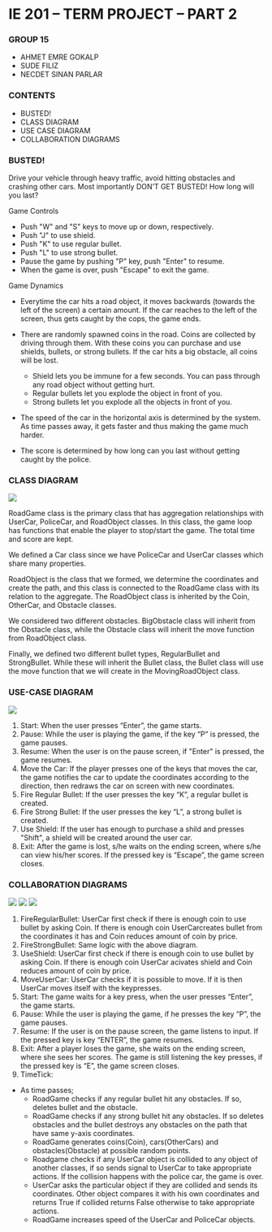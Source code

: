 # IE 201 – TERM PROJECT – PART 2

 ### GROUP 15

 - AHMET EMRE GOKALP
 - SUDE FILIZ
 - NECDET SINAN PARLAR




### CONTENTS
- BUSTED!
- CLASS DIAGRAM
- USE CASE DIAGRAM
- COLLABORATION DIAGRAMS

### BUSTED!
Drive your vehicle through heavy traffic, avoid hitting obstacles and crashing other cars. Most importantly DON’T GET BUSTED! How long will you last?


Game Controls

- Push "W" and "S" keys to move up or down, respectively.
- Push "J" to use shield.
- Push "K" to use regular bullet.
- Push "L" to use strong bullet.
- Pause the game by pushing "P" key, push "Enter" to resume.
- When the game is over, push "Escape" to exit the game.

Game Dynamics
- Everytime the car hits a road object, it moves backwards (towards the left of the screen) a certain amount. If the car reaches to the left of the screen, thus gets caught by the cops, the game ends.

- There are randomly spawned coins in the road. Coins are collected by driving through them. With these coins you can purchase and use shields, bullets, or strong bullets. If the car hits a big obstacle, all coins will be lost.
	- Shield lets you be immune for a few seconds. You can pass through any road object without getting hurt.
	- Regular bullets let you explode the object in front of you.
	- Strong bullets let you explode all the objects in front of you.

- The speed of the car in the horizontal axis is determined by the system. As time passes away, it gets faster and thus making the game much harder.
- The score is determined by how long can you last without getting caught by the police.

### CLASS DIAGRAM
![](/assets/clasSSDIAGRAMLAST.png )



RoadGame class is the primary class that has aggregation relationships with UserCar, PoliceCar, and RoadObject classes. In this class, the game loop has functions that enable the player to stop/start the game. The total time and score are kept.

We defined a Car class since we have PoliceCar and UserCar classes which share many properties. 

RoadObject is the class that we formed, we determine the coordinates and create the path, and this class is connected to the RoadGame class with its relation to the aggregate. The RoadObject class is inherited by the  Coin, OtherCar, and Obstacle classes. 

We considered two different obstacles. BigObstacle class will inherit from the Obstacle class, while the Obstacle class will inherit the move function from RoadObject class.

Finally, we defined two different bullet types, RegularBullet and StrongBullet. While these will inherit the Bullet class, the Bullet class will use the move function that we will create in the MovingRoadObject class.


### USE-CASE DIAGRAM
![](/assets/use_case_diagram.png)

1. Start:  When the user presses “Enter”, the game starts.
2. Pause: While the user is playing the game, if the key “P” is pressed, the game pauses.
3. Resume: When the user is on the pause screen, if "Enter" is pressed, the game resumes.
4. Move the Car: If the player presses one of the keys that moves the car, the game notifies the car to update the coordinates according to the direction, then redraws the car on screen with new coordinates. 
5. Fire Regular Bullet: If the user presses the key “K”, a regular bullet is created. 
6. Fire Strong Bullet: If the user presses the key “L”, a strong bullet is created. 
7. Use Shield: If the user has enough to purchase a shild and presses "Shift", a shield will be created around the user car.
8. Exit: After the game is lost, s/he waits on the ending screen, where s/he can view his/her scores. If the pressed key is “Escape”, the game screen closes.

### COLLABORATION DIAGRAMS
![](/assets/collab_diagram_1.jpeg )
![](/assets/collab_diagram_2.jpeg )
![](/assets/collab_diagram_3.jpeg )
1. FireRegularBullet: UserCar first check if there is enough coin to use bullet by asking Coin. If there is enough coin UserCarcreates bullet from the coordinates it has and Coin reduces amount of coin by price.
2. FireStrongBullet: Same logic with the above diagram.
3. UseShield:  UserCar first check if there is enough coin to use bullet by asking Coin. If there is enough coin UserCar acivates shield and Coin reduces amount of coin by price.
4. MoveUserCar: UserCar checks if it is possible to move. If it is then UserCar moves itself with the keypresses.
5. Start: The game waits for a key press, when the user presses “Enter”, the game starts.
6. Pause: While the user is playing the game, if he presses the key “P”, the game pauses.
7. Resume: If the user is on the pause screen, the game listens to input. If the pressed key is key “ENTER”, the game resumes.
8. Exit: After a player loses the game, she waits on the ending screen, where she sees her scores. The game is still listening the key presses, if the pressed key is “E”, the game screen closes.
9. TimeTick:
- As time passes;
	+ RoadGame checks if any regular bullet hit any obstacles. If so, deletes bullet and the obstacle.
	+ RoadGame checks if any strong bullet hit any obstacles. If so deletes obstacles and the bullet destroys any obstacles on the path that have same y-axis coordinates. 
	+ RoadGame generates coins(Coin), cars(OtherCars) and obstacles(Obstacle) at possible random points.
	+ Roadgame checks if any UserCar object is collided to any object of another classes, if so sends signal to UserCar to take appropriate actions. If the collision happens with the police car, the game is over.
	+ UserCar asks the particular object if they are collided and sends its coordinates. Other object compares it with his own coordinates and returns True if collided returns False otherwise to take appropriate actions.
	+ RoadGame increases speed of the UserCar and PoliceCar objects.